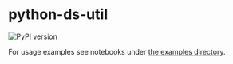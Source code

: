 # python-ds-util

[![PyPI version](https://badge.fury.io/py/dsutil.png)](https://badge.fury.io/py/dsutil)

For usage examples see notebooks under [the examples directory](https://github.com/queirozfcom/python-ds-util/tree/master/examples).